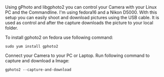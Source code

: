 Using gPhoto and libgphoto2 you can control your Camera with your Linux PC and the Commandline. I'm using fedora16 and a Nikon D5000. With this setup you can easily shoot and download pictures using the USB cable. It is used as control and after the capture downloads the picture to your local folder.

To install gphoto2 on fedora use following command:

    sudo yum install gphoto2

Connect your Camera to your PC or Laptop. Run following command to capture and download a Image:

    gphoto2 --capture-and-download
